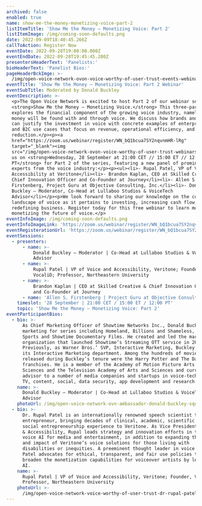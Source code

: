 ```yaml
---
archived: false
enabled: true
name: show-me-the-money-monetizing-voice-part-2
listItemTitle: 'Show Me the Money – Monetizing Voice: Part 2'
listItemImage: /img/coming-soon-defaults.png
date: 2022-09-09T18:40:45.266Z
callToAction: Register Now
eventDate: 2022-09-28T19:00:00.000Z
eventEndDate: 2022-09-28T19:45:45.280Z
presentersHeaderText: 'Panelists:'
bioHeaderText: 'Panelist Bios:'
pageHeaderBckImge: >-
  /img/open-voice-network-ovon-voice-worthy-of-user-trust-events-webinar-temporary-header.png
eventTitle: 'Show Me the Money — Monetizing Voice: Part 2 Webinar'
eventSubTitle: Moderated by Donald Buckley
eventDescription: >-
  <p>The Open Voice Network is excited to host Part 2 of our webinar series,
  <strong>Show Me the Money – Monetizing Voice.</strong> This three-part series
  explores the financial component of the growing voice industry, namely where
  money will be found with and through voice. We discuss how brands and agencies
  can justify the investment in voice with concrete examples of enterprise, B2B,
  and B2C use cases that focus on revenue, operational efficiency, and cost
  reduction.</p><p><a
  href="https://zoom.us/webinar/register/WN_bQ1bcua7SY2nqvnmHR-lRg"
  target="_blank"><img
  src="/img/open-voice-network-ovon-voice-worthy-of-user-trust-webinars-register-now-button-1.png"></a></p><p>Join
  us on <strong>Wednesday, 28 September at 21:00 CET // 15:00 ET // 12:00
  PT</strong> for Part 2 of the series, featuring a new panel of prominent
  experts from the voice industry:</p><p><ul><li>- Rupal Patel, VP of Voice and
  Accessibility at Veritone</li><li>- Brandon Kaplan, CEO at Skilled Creative &
  Chief Innovation Officer and Co-Founder at Journey</li><li>- Allen S.
  Firstenberg, Project Guru at Objective Consulting, Inc.</li><li>- Donald
  Buckley – Moderator, Co-Head at Lullaboo Studios & VoiceTech
  Advisor</li></p><p>We look forward to sharing our knowledge on the current
  landscape of voice as it pertains to investing, increasing cash flow, and
  redefining business. Register today for this free webinar to learn more about
  monetizing the future of voice.</p>
eventInfoImage: /img/coming-soon-defaults.png
eventInfoImageLink: 'https://zoom.us/webinar/register/WN_bQ1bcua7SY2nqvnmHR-lRg'
eventRegisterationUrl: 'https://zoom.us/webinar/register/WN_bQ1bcua7SY2nqvnmHR-lRg'
eventSessions:
  - presenters:
      - name: >-
          Donald Buckley – Moderator | Co-Head at Lullaboo Studios & VoiceTech
          Advisor
      - name: >-
          Rupal Patel | VP of Voice and Accessibility, Veritone; Founder,
          VocaliD; Professor, Northeastern University
      - name: >-
          Brandon Kaplan | CEO at Skilled Creative & Chief Innovation Officer
          and Co-Founder at Journey
      - name: 'Allen S. Firstenberg | Project Guru at Objective Consulting, Inc.'
    timeslot: '28 September | 21:00 CET / 15:00 ET / 12:00 PT'
    topic: 'Show Me the Money – Monetizing Voice: Part 2'
eventParticipantBios:
  - bio: >-
      As Chief Marketing Officer of Showtime Networks Inc., Donald Buckley led
      marketing for series including Homeland, Billions and Shameless, Showtime
      Sports and Showtime Documentary Films. He created and led the marketing
      organization that launched Showtime’s Streaming OTT service in 2015.
      Previously, as Warner Bros.’ SVP, Interactive Marketing, Buckley founded
      its Interactive Marketing department. Among the hundreds of movies
      released during Buckley’s tenure were the Harry Potter and The Dark Knight
      franchises. He is a member of the Academy of Motion Picture Arts and
      Sciences and the Television Academy of Arts and Sciences and currently
      advisor to a number of media companies and startups in voice-tech, gaming,
      TV, content, social, data security, app development and research.
    name: >-
      Donald Buckley – Moderator | Co-Head at Lullaboo Studios & VoiceTech
      Advisor
    photoUrl: /img/open-voice-network-ovn-ambassador-donald-buckley-square.jpg
  - bio: >-
      Dr. Rupal Patel is an internationally renowned speech scientist turned
      entrepreneur, bringing decades of clinical, academic, scientific and
      social entrepreneurship experience to Veritone. As Vice President of Voice
      & Accessibility, Rupal leads strategy and innovation efforts in the use of
      voice AI for media and entertainment, in addition to expanding the reach
      and impact of Veritone’s voice solutions for those living with
      disabilities or inequities. A preeminent thought leader in voice AI, Dr.
      Patel advocates for ethical, transparent, and fair use policies that can
      broaden the monetization capabilities for voiceover artists by leveraging
      AI.
    name: >-
      Rupal Patel | VP of Voice and Accessibility, Veritone; Founder, VocaliD;
      Professor, Northeastern University
    photoUrl: >-
      /img/open-voice-network-voice-worthy-of-user-trust-dr-rupal-patel-headshot.jpg
---
```


